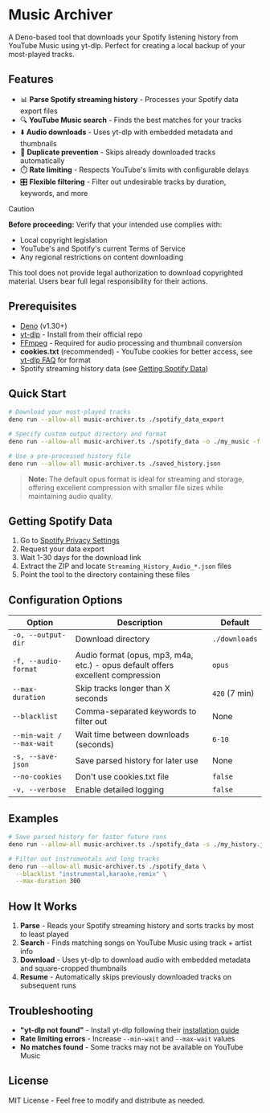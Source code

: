 # Music Archiver

A Deno-based tool that downloads your Spotify listening history from YouTube Music using yt-dlp. Perfect for creating a local backup of your most-played tracks.

## Features

- 📊 **Parse Spotify streaming history** - Processes your Spotify data export files
- 🔍 **YouTube Music search** - Finds the best matches for your tracks
- ⬇️ **Audio downloads** - Uses yt-dlp with embedded metadata and thumbnails
- 🚫 **Duplicate prevention** - Skips already downloaded tracks automatically
- ⏱️ **Rate limiting** - Respects YouTube's limits with configurable delays
- 🎛️ **Flexible filtering** - Filter out undesirable tracks by duration, keywords, and more

> [!CAUTION]
> **Before proceeding:** Verify that your intended use complies with:
> - Local copyright legislation
> - YouTube's and Spotify's current Terms of Service
> - Any regional restrictions on content downloading
> 
> This tool does not provide legal authorization to download copyrighted material. Users bear full legal responsibility for their actions.


## Prerequisites

- [Deno](https://deno.land/) (v1.30+)
- [yt-dlp](https://github.com/yt-dlp/yt-dlp) - Install from their official repo
- [FFmpeg](https://ffmpeg.org/download.html) - Required for audio processing and thumbnail conversion
- **cookies.txt** (recommended) - YouTube cookies for better access, see [yt-dlp FAQ](https://github.com/yt-dlp/yt-dlp/wiki/FAQ#how-do-i-pass-cookies-to-yt-dlp) for format
- Spotify streaming history data (see [Getting Spotify Data](#getting-spotify-data))

## Quick Start

```bash
# Download your most-played tracks
deno run --allow-all music-archiver.ts ./spotify_data_export

# Specify custom output directory and format
deno run --allow-all music-archiver.ts ./spotify_data -o ./my_music -f mp3

# Use a pre-processed history file
deno run --allow-all music-archiver.ts ./saved_history.json
```

> **Note:** The default opus format is ideal for streaming and storage, offering excellent compression with smaller file sizes while maintaining audio quality.

## Getting Spotify Data

1. Go to [Spotify Privacy Settings](https://www.spotify.com/account/privacy/)
2. Request your data export
3. Wait 1-30 days for the download link
4. Extract the ZIP and locate `Streaming_History_Audio_*.json` files
5. Point the tool to the directory containing these files

## Configuration Options

| Option | Description | Default |
|--------|-------------|---------|
| `-o, --output-dir` | Download directory | `./downloads` |
| `-f, --audio-format` | Audio format (opus, mp3, m4a, etc.) - opus default offers excellent compression | `opus` |
| `--max-duration` | Skip tracks longer than X seconds | `420` (7 min) |
| `--blacklist` | Comma-separated keywords to filter out | None |
| `--min-wait / --max-wait` | Wait time between downloads (seconds) | `6-10` |
| `-s, --save-json` | Save parsed history for later use | None |
| `--no-cookies` | Don't use cookies.txt file | `false` |
| `-v, --verbose` | Enable detailed logging | `false` |

## Examples

```bash
# Save parsed history for faster future runs
deno run --allow-all music-archiver.ts ./spotify_data -s ./my_history.json

# Filter out instrumentals and long tracks
deno run --allow-all music-archiver.ts ./spotify_data \
  --blacklist "instrumental,karaoke,remix" \
  --max-duration 300
```

## How It Works

1. **Parse** - Reads your Spotify streaming history and sorts tracks by most to least played
2. **Search** - Finds matching songs on YouTube Music using track + artist info
3. **Download** - Uses yt-dlp to download audio with embedded metadata and square-cropped thumbnails
4. **Resume** - Automatically skips previously downloaded tracks on subsequent runs

## Troubleshooting

- **"yt-dlp not found"** - Install yt-dlp following their [installation guide](https://github.com/yt-dlp/yt-dlp#installation)
- **Rate limiting errors** - Increase `--min-wait` and `--max-wait` values
- **No matches found** - Some tracks may not be available on YouTube Music

## License

MIT License - Feel free to modify and distribute as needed.
